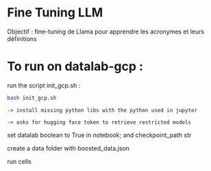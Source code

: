 # Fine Tuning LLM

Objectif : fine-tuning de Llama pour apprendre les acronymes et leurs définitions


# To run on datalab-gcp :

run the script init_gcp.sh :

```bash
bash init_gcp.sh
```
    
    -> install missing python libs with the python used in jupyter
    
    -> asks for hugging face token to retrieve restricted models

set datalab boolean to True in notebook; and checkpoint_path str

create a data folder with boosted_data.json

run cells
